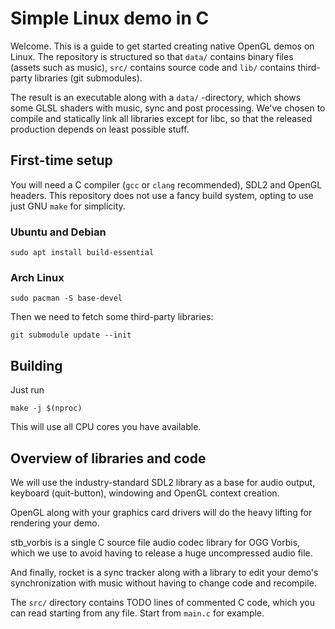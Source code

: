 # Simple Linux demo in C

Welcome. This is a guide to get started creating native OpenGL demos on Linux.
The repository is structured so that `data/` contains binary files
(assets such as music), `src/` contains source code and `lib/` contains
third-party libraries (git submodules).

The result is an executable along with a `data/` -directory, which shows
some GLSL shaders with music, sync and post processing.
We've chosen to compile and statically link all libraries except for libc,
so that the released production depends on least possible stuff.

## First-time setup

You will need a C compiler (`gcc` or `clang` recommended), SDL2 and OpenGL
headers. This repository does not use a fancy build system, opting to use just
GNU `make` for simplicity.

### Ubuntu and Debian

```
sudo apt install build-essential
```

### Arch Linux

```
sudo pacman -S base-devel
```

Then we need to fetch some third-party libraries:
```
git submodule update --init
```

## Building

Just run

```
make -j $(nproc)
```

This will use all CPU cores you have available.

## Overview of libraries and code

We will use the industry-standard SDL2 library as a base for audio output,
keyboard (quit-button), windowing and OpenGL context creation.

OpenGL along with your graphics card drivers will do the heavy lifting for
rendering your demo.

stb_vorbis is a single C source file audio codec library for OGG Vorbis,
which we use to avoid having to release a huge uncompressed audio file.

And finally, rocket is a sync tracker along with a library to edit
your demo's synchronization with music without having to change code and
recompile.

The `src/` directory contains TODO lines of commented C code, which you can
read starting from any file. Start from `main.c` for example.

